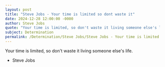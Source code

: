 ```yaml
---
layout: post
title: "Steve Jobs - Your time is limited so dont waste it"
date: 2024-12-28 12:00:00 -0000
author: Steve Jobs
quote: "Your time is limited, so don't waste it living someone else's life."
subject: Determination
permalink: /Determination/Steve Jobs/Steve Jobs - Your time is limited so dont waste it
---
```


Your time is limited, so don't waste it living someone else's life.

- Steve Jobs
